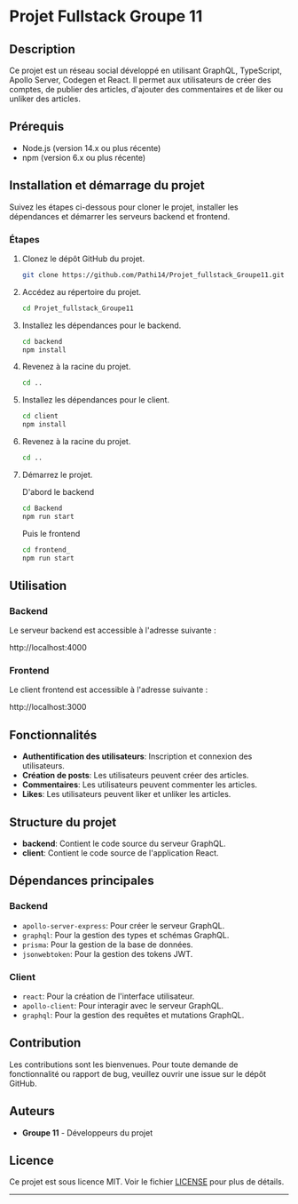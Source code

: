 # Projet Fullstack Groupe 11

## Description

Ce projet est un réseau social développé en utilisant GraphQL, TypeScript, Apollo Server, Codegen et React. Il permet aux utilisateurs de créer des comptes, de publier des articles, d'ajouter des commentaires et de liker ou unliker des articles.

## Prérequis

- Node.js (version 14.x ou plus récente)
- npm (version 6.x ou plus récente)

## Installation et démarrage du projet

Suivez les étapes ci-dessous pour cloner le projet, installer les dépendances et démarrer les serveurs backend et frontend.

### Étapes

1. Clonez le dépôt GitHub du projet.
    ```bash
    git clone https://github.com/Pathi14/Projet_fullstack_Groupe11.git
    ```

2. Accédez au répertoire du projet.
    ```bash
    cd Projet_fullstack_Groupe11
    ```

3. Installez les dépendances pour le backend.
    ```bash
    cd backend
    npm install
    ```

4. Revenez à la racine du projet.
    ```bash
    cd ..
    ```

5. Installez les dépendances pour le client.
    ```bash
    cd client
    npm install
    ```

6. Revenez à la racine du projet.
    ```bash
    cd ..
    ```

7. Démarrez le projet.

    D'abord le backend
    ```bash
    cd Backend
    npm run start
    ```
    Puis le frontend
    ```bash
    cd frontend_
    npm run start
    ```

## Utilisation

### Backend

Le serveur backend est accessible à l'adresse suivante :

http://localhost:4000


### Frontend

Le client frontend est accessible à l'adresse suivante :

http://localhost:3000


## Fonctionnalités

- **Authentification des utilisateurs**: Inscription et connexion des utilisateurs.
- **Création de posts**: Les utilisateurs peuvent créer des articles.
- **Commentaires**: Les utilisateurs peuvent commenter les articles.
- **Likes**: Les utilisateurs peuvent liker et unliker les articles.

## Structure du projet

- **backend**: Contient le code source du serveur GraphQL.
- **client**: Contient le code source de l'application React.

## Dépendances principales

### Backend

- `apollo-server-express`: Pour créer le serveur GraphQL.
- `graphql`: Pour la gestion des types et schémas GraphQL.
- `prisma`: Pour la gestion de la base de données.
- `jsonwebtoken`: Pour la gestion des tokens JWT.

### Client

- `react`: Pour la création de l'interface utilisateur.
- `apollo-client`: Pour interagir avec le serveur GraphQL.
- `graphql`: Pour la gestion des requêtes et mutations GraphQL.

## Contribution

Les contributions sont les bienvenues. Pour toute demande de fonctionnalité ou rapport de bug, veuillez ouvrir une issue sur le dépôt GitHub.

## Auteurs

- **Groupe 11** - Développeurs du projet

## Licence

Ce projet est sous licence MIT. Voir le fichier [LICENSE](LICENSE) pour plus de détails.

---